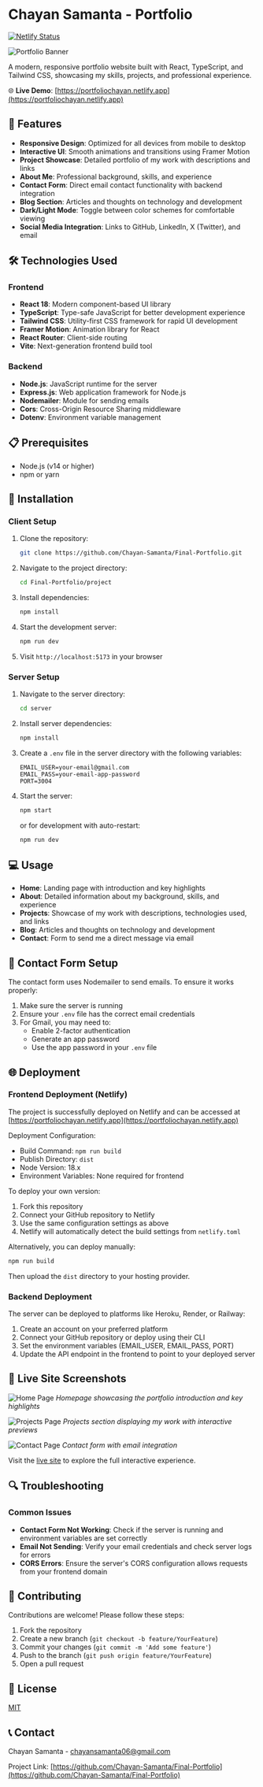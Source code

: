 # Chayan Samanta - Portfolio

[![Netlify Status](https://api.netlify.com/api/v1/badges/your-site-id/deploy-status)](https://app.netlify.com/sites/portfoliochayan/deploys)

![Portfolio Banner](./project/Pictures_.MD/Home.png) <!-- Replace with actual banner image -->

A modern, responsive portfolio website built with React, TypeScript, and Tailwind CSS, showcasing my skills, projects, and professional experience.

🌐 **Live Demo**: [https://portfoliochayan.netlify.app](https://portfoliochayan.netlify.app)

## 🚀 Features

- **Responsive Design**: Optimized for all devices from mobile to desktop
- **Interactive UI**: Smooth animations and transitions using Framer Motion
- **Project Showcase**: Detailed portfolio of my work with descriptions and links
- **About Me**: Professional background, skills, and experience
- **Contact Form**: Direct email contact functionality with backend integration
- **Blog Section**: Articles and thoughts on technology and development
- **Dark/Light Mode**: Toggle between color schemes for comfortable viewing
- **Social Media Integration**: Links to GitHub, LinkedIn, X (Twitter), and email

## 🛠️ Technologies Used

### Frontend
- **React 18**: Modern component-based UI library
- **TypeScript**: Type-safe JavaScript for better development experience
- **Tailwind CSS**: Utility-first CSS framework for rapid UI development
- **Framer Motion**: Animation library for React
- **React Router**: Client-side routing
- **Vite**: Next-generation frontend build tool

### Backend
- **Node.js**: JavaScript runtime for the server
- **Express.js**: Web application framework for Node.js
- **Nodemailer**: Module for sending emails
- **Cors**: Cross-Origin Resource Sharing middleware
- **Dotenv**: Environment variable management

## 📋 Prerequisites

- Node.js (v14 or higher)
- npm or yarn

## 🔧 Installation

### Client Setup

1. Clone the repository:
   ```bash
   git clone https://github.com/Chayan-Samanta/Final-Portfolio.git
   ```

2. Navigate to the project directory:
   ```bash
   cd Final-Portfolio/project
   ```

3. Install dependencies:
   ```bash
   npm install
   ```

4. Start the development server:
   ```bash
   npm run dev
   ```

5. Visit `http://localhost:5173` in your browser

### Server Setup

1. Navigate to the server directory:
   ```bash
   cd server
   ```

2. Install server dependencies:
   ```bash
   npm install
   ```

3. Create a `.env` file in the server directory with the following variables:
   ```
   EMAIL_USER=your-email@gmail.com
   EMAIL_PASS=your-email-app-password
   PORT=3004
   ```

4. Start the server:
   ```bash
   npm start
   ```
   or for development with auto-restart:
   ```bash
   npm run dev
   ```

## 💻 Usage

- **Home**: Landing page with introduction and key highlights
- **About**: Detailed information about my background, skills, and experience
- **Projects**: Showcase of my work with descriptions, technologies used, and links
- **Blog**: Articles and thoughts on technology and development
- **Contact**: Form to send me a direct message via email

## 📧 Contact Form Setup

The contact form uses Nodemailer to send emails. To ensure it works properly:

1. Make sure the server is running
2. Ensure your `.env` file has the correct email credentials
3. For Gmail, you may need to:
   - Enable 2-factor authentication
   - Generate an app password
   - Use the app password in your `.env` file

## 🌐 Deployment

### Frontend Deployment (Netlify)

The project is successfully deployed on Netlify and can be accessed at [https://portfoliochayan.netlify.app](https://portfoliochayan.netlify.app)

Deployment Configuration:
- Build Command: `npm run build`
- Publish Directory: `dist`
- Node Version: 18.x
- Environment Variables: None required for frontend

To deploy your own version:
1. Fork this repository
2. Connect your GitHub repository to Netlify
3. Use the same configuration settings as above
4. Netlify will automatically detect the build settings from `netlify.toml`

Alternatively, you can deploy manually:
```bash
npm run build
```
Then upload the `dist` directory to your hosting provider.

### Backend Deployment

The server can be deployed to platforms like Heroku, Render, or Railway:

1. Create an account on your preferred platform
2. Connect your GitHub repository or deploy using their CLI
3. Set the environment variables (EMAIL_USER, EMAIL_PASS, PORT)
4. Update the API endpoint in the frontend to point to your deployed server

## 📸 Live Site Screenshots

![Home Page](./project/Pictures_.MD/Home.png)
*Homepage showcasing the portfolio introduction and key highlights*

![Projects Page](./project/Pictures_.MD/Project's.png)
*Projects section displaying my work with interactive previews*

![Contact Page](./project/Pictures_.MD/Contacts.png)
*Contact form with email integration*

Visit the [live site](https://portfoliochayan.netlify.app) to explore the full interactive experience.

## 🔍 Troubleshooting

### Common Issues

- **Contact Form Not Working**: Check if the server is running and environment variables are set correctly
- **Email Not Sending**: Verify your email credentials and check server logs for errors
- **CORS Errors**: Ensure the server's CORS configuration allows requests from your frontend domain

## 🤝 Contributing

Contributions are welcome! Please follow these steps:

1. Fork the repository
2. Create a new branch (`git checkout -b feature/YourFeature`)
3. Commit your changes (`git commit -m 'Add some feature'`)
4. Push to the branch (`git push origin feature/YourFeature`)
5. Open a pull request

## 📄 License

[MIT](https://choosealicense.com/licenses/mit/)

## 📞 Contact

Chayan Samanta - [chayansamanta06@gmail.com](mailto:chayansamanta06@gmail.com)

Project Link: [https://github.com/Chayan-Samanta/Final-Portfolio](https://github.com/Chayan-Samanta/Final-Portfolio)

